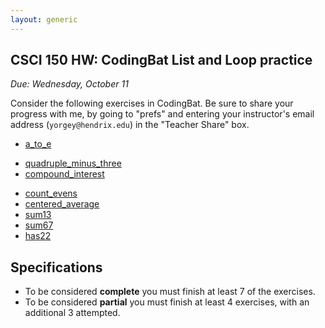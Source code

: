 ```yaml
---
layout: generic
---
```


CSCI 150 HW: CodingBat List and Loop practice
---------------------------------------------

*Due: Wednesday, October 11*

Consider the following exercises in CodingBat.  Be
sure to share your progress with me, by going to "prefs" and entering
your instructor's email address (`yorgey@hendrix.edu`) in the "Teacher Share" box.

- [a_to_e](https://codingbat.com/prob/p269089)
<!-- - [num_vowels](https://codingbat.com/prob/p266191)-->
- [quadruple_minus_three](https://codingbat.com/prob/p257566)
- [compound_interest](https://codingbat.com/prob/p284403)
<!-- - [logarithm](https://codingbat.com/prob/p218022)-->
- [count_evens](https://codingbat.com/prob/p189616)
- [centered_average](https://codingbat.com/prob/p126968)
- [sum13](https://codingbat.com/prob/p167025)
- [sum67](https://codingbat.com/prob/p108886)
- [has22](https://codingbat.com/prob/p119308)


## Specifications

- To be considered **complete** you must finish at least 7 of the exercises.
- To be considered **partial** you must finish at least 4 exercises, with an additional 3 attempted.
